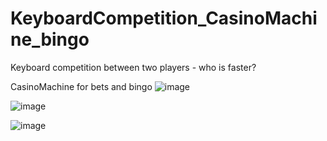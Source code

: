 # KeyboardCompetition_CasinoMachine_bingo
Keyboard competition between two players - who is faster?

CasinoMachine for bets and bingo
![image](https://user-images.githubusercontent.com/83061722/157692775-5ef60eed-0a9b-4148-b8ff-dcc940f17edb.png)

![image](https://user-images.githubusercontent.com/83061722/157692807-3a5d8c46-71f1-4407-9275-dec1bc32f7eb.png)

![image](https://user-images.githubusercontent.com/83061722/157692831-701c6f8b-322f-477c-9aaa-0fa82bdf682f.png)
